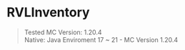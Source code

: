 # RVLInventory

> Tested MC Version: 1.20.4 <br>
> Native: Java Enviroment 17 ~ 21 - MC Version 1.20.4 <br>
